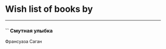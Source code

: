 # Wish list of books by [](https://plus.google.com/105554907015920541510)
---

### `` Смутная улыбка
Франсуаза Саган

